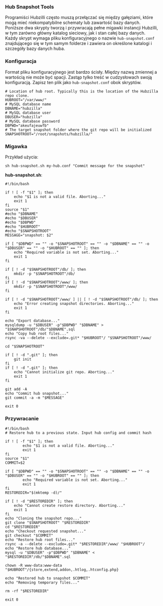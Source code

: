 ### Hub Snapshot Tools

Programiści Hubzilli często muszą przełączać się między gałęziami, które mogą
mieć niekompatybilne schematy lub zawartość bazy danych. Poniższe dwa skrypty
tworzą i przywracają pełne migawki instancji Hubzilli, w tym zarówno główny
katalog sieciowy, jak i stan całej bazy danych. Każdy skrypt wymaga pliku
konfiguracyjnego o nazwie `hub-snapshot.conf` znajdującego się w tym samym
folderze i zawiera on określone katalogi i szczegóły bazy danych huba.

### Konfiguracja

Format pliku konfiguracyjnego jest bardzo ścisły. Między nazwą zmiennej a
wartością nie może być spacji. Zastąp tylko treść w cudzysłowach swoją
konfiguracją. Zapisz ten plik jako `hub-snapshot.conf` obok skryptów.

    # Location of hub root. Typically this is the location of the Hubzilla repo clone.
    HUBROOT="/var/www/"
    # MySQL database name
    DBNAME="hubzilla"
    # MySQL database user
    DBUSER="hubzilla"
    # MySQL database password
    DBPWD="akeufajeuwfb"
    # The target snapshot folder where the git repo will be initialized
    SNAPSHOTROOT="/root/snapshots/hubzilla/"
    
### Migawka

Przykład użycia:

    sh hub-snapshot.sh my-hub.conf "Commit message for the snapshot" 

**hub-snapshot.sh**:

    #!/bin/bash
    
    if ! [ -f "$1" ]; then
    	echo "$1 is not a valid file. Aborting..."
    	exit 1
    fi
    source "$1"
    #echo "$DBNAME"
    #echo "$DBUSER"
    #echo "$DBPWD"
    #echo "$HUBROOT"
    #echo "$SNAPSHOTROOT"
    MESSAGE="snapshot: $2"
    
    if [ "$DBPWD" == "" -o "$SNAPSHOTROOT" == "" -o "$DBNAME" == "" -o "$DBUSER" == "" -o "$HUBROOT" == "" ]; then
    	echo "Required variable is not set. Aborting..."
    	exit 1
    fi
    
    if [ ! -d "$SNAPSHOTROOT"/db/ ]; then
    	mkdir -p "$SNAPSHOTROOT"/db/
    fi
    if [ ! -d "$SNAPSHOTROOT"/www/ ]; then
    	mkdir -p "$SNAPSHOTROOT"/www/
    fi
    
    if [ ! -d "$SNAPSHOTROOT"/www/ ] || [ ! -d "$SNAPSHOTROOT"/db/ ]; then
    	echo "Error creating snapshot directories. Aborting..."
    	exit 1
    fi
    
    echo "Export database..."
    mysqldump -u "$DBUSER" -p"$DBPWD" "$DBNAME" > "$SNAPSHOTROOT"/db/"$DBNAME".sql
    echo "Copy hub root files..."
    rsync -va --delete --exclude=.git* "$HUBROOT"/ "$SNAPSHOTROOT"/www/
    
    cd "$SNAPSHOTROOT"
    
    if [ ! -d ".git" ]; then
    	git init
    fi
    if [ ! -d ".git" ]; then
    	echo "Cannot initialize git repo. Aborting..."
    	exit 1
    fi
    
    git add -A
    echo "Commit hub snapshot..."
    git commit -a -m "$MESSAGE"
    
    exit 0

### Przywracanie

    #!/bin/bash
    # Restore hub to a previous state. Input hub config and commit hash
    
    if ! [ -f "$1" ]; then
            echo "$1 is not a valid file. Aborting..."
            exit 1
    fi
    source "$1"
    COMMIT=$2
    
    if [ "$DBPWD" == "" -o "$SNAPSHOTROOT" == "" -o "$DBNAME" == "" -o "$DBUSER" == "" -o "$HUBROOT" == "" ]; then
            echo "Required variable is not set. Aborting..."
            exit 1
    fi
    RESTOREDIR="$(mktemp -d)/"
    
    if [ ! -d "$RESTOREDIR" ]; then
    	echo "Cannot create restore directory. Aborting..."
    	exit 1
    fi
    echo "Cloning the snapshot repo..."
    git clone "$SNAPSHOTROOT" "$RESTOREDIR"
    cd "$RESTOREDIR"
    echo "Checkout requested snapshot..."
    git checkout "$COMMIT"
    echo "Restore hub root files..."
    rsync -a --delete --exclude=.git* "$RESTOREDIR"/www/ "$HUBROOT"/
    echo "Restore hub database..."
    mysql -u "$DBUSER" -p"$DBPWD" "$DBNAME" < "$RESTOREDIR"/db/"$DBNAME".sql
    
    chown -R www-data:www-data "$HUBROOT"/{store,extend,addon,.htlog,.htconfig.php}
    
    echo "Restored hub to snapshot $COMMIT"
    echo "Removing temporary files..."
    
    rm -rf "$RESTOREDIR"
    
    exit 0

